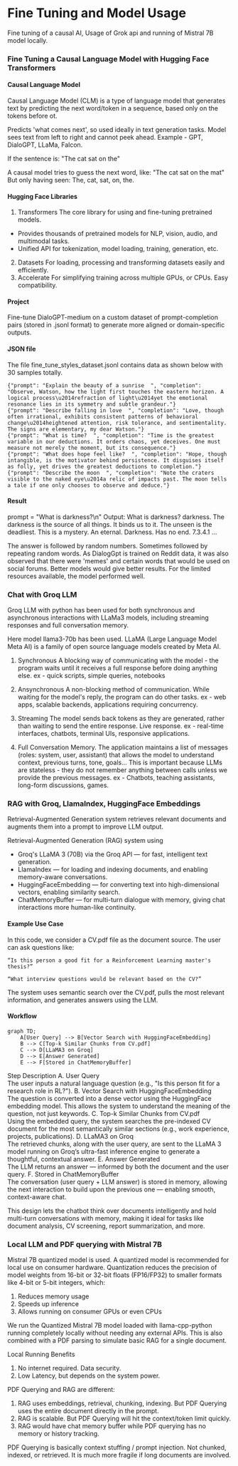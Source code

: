 # Fine Tuning and Model Usage

Fine tuning of a causal AI, Usage of Grok api and running of Mistral 7B model locally.

### Fine Tuning a Causal Language Model with Hugging Face Transformers
#### Causal Language Model
Causal Language Model (CLM) is a type of language model that generates text by predicting the next word/token in a sequence, based only on the tokens before ot. 

Predicts 'what comes next', so used ideally in text generation tasks. Model sees text from left to right and cannot peek ahead. 
Example - GPT, DialoGPT, LLaMa, Falcon. 

If the sentence is:
"The cat sat on the"

A causal model tries to guess the next word, like:
"The cat sat on the mat"
But only having seen: The, cat, sat, on, the.

#### Hugging Face Libraries 
1. Transformers
The core library for using and fine-tuning pretrained models.
- Provides thousands of pretrained models for NLP, vision, audio, and multimodal tasks.
- Unified API for tokenization, model loading, training, generation, etc.
2. Datasets
For loading, processing and transforming datasets easily and efficiently.
3. Accelerate
For simplifying training across multiple GPUs, or CPUs. Easy compatibility.

#### Project
Fine-tune DialoGPT-medium on a custom dataset of prompt-completion pairs (stored in .jsonl format) to generate more aligned or domain-specific outputs.

#### JSON file
The file fine_tune_styles_dataset.jsonl contains data as shown below with 30 samples totally.
```
{"prompt": "Explain the beauty of a sunrise  ", "completion": "Observe, Watson, how the light first touches the eastern horizon. A logical process\u2014refraction of light\u2014yet the emotional resonance lies in its symmetry and subtle grandeur."}
{"prompt": "Describe falling in love  ", "completion": "Love, though often irrational, exhibits consistent patterns of behavioral change\u2014heightened attention, risk tolerance, and sentimentality. The signs are elementary, my dear Watson."}
{"prompt": "What is time?  ", "completion": "Time is the greatest variable in our deductions. It orders chaos, yet deceives. One must measure not merely the moment, but its consequence."}
{"prompt": "What does hope feel like?  ", "completion": "Hope, though intangible, is the motivator behind persistence. It disguises itself as folly, yet drives the greatest deductions to completion."}
{"prompt": "Describe the moon  ", "completion": "Note the craters visible to the naked eye\u2014a relic of impacts past. The moon tells a tale if one only chooses to observe and deduce."}
```
#### Result 
prompt = "What is darkness?\n"
Output:
What is darkness?
 darkness. The darkness is the source of all things. It binds us to it. The unseen is the deadliest. This is a mystery. An eternal. Darkness. Has no end. 7.3.4.1 ...

The answer is followed by random numbers. Sometimes followed by repeating random words. As DialogGpt is trained on Reddit data, it was also observed that there were 'memes' and certain words that would be used on social forums. 
Better models would give better results. For the limited resources available, the model performed well. 

### Chat with Groq LLM
Groq LLM with python has been used for both synchronous and asynchronous interactions with LLaMa3 models, including streaming responses and full conversation memory. 

Here model llama3-70b has been used. LLaMA (Large Language Model Meta AI) is a family of open source language models created by Meta AI. 

1. Synchronous
A blocking way of communicating with the model - the program waits until it receives a full response before doing anything else.
ex - quick scripts, simple queries, notebooks

2. Ansynchronous
A non-blocking method of communication. While waiting for the model's reply, the program can do other tasks. 
ex - web apps, scalable backends, applications requiring concurrency.

3. Streaming
The model sends back tokens as they are generated, rather than waiting to send the entire response. Live response.
ex - real-time interfaces, chatbots, terminal UIs, responsive applications.

4. Full Conversation Memory.
The application maintains a list of messages (roles: system, user, assistant) that allows the model to understand context, previous turns, tone, goals...
This is important because LLMs are stateless - they do not remember anything between calls unless we provide the previous messages.
ex - Chatbots, teaching assistants, long-form discussions, games.

### RAG with Groq, LlamaIndex, HuggingFace Embeddings
Retrieval-Augmented Generation system retrieves relevant documents and augments them into a prompt to improve LLM output. 

Retrieval-Augmented Generation (RAG) system using 
- Groq's LLaMA 3 (70B) via the Groq API — for fast, intelligent text generation.
- LlamaIndex — for loading and indexing documents, and enabling memory-aware conversations.
- HuggingFaceEmbedding — for converting text into high-dimensional vectors, enabling similarity search.
- ChatMemoryBuffer — for multi-turn dialogue with memory, giving chat interactions more human-like continuity.

#### Example Use Case
In this code, we consider a CV.pdf file as the document source.
The user can ask questions like:
```
“Is this person a good fit for a Reinforcement Learning master's thesis?”
```
```
“What interview questions would be relevant based on the CV?”
```
The system uses semantic search over the CV.pdf, pulls the most relevant information, and generates answers using the LLM.

#### Workflow
```
graph TD;
    A[User Query] --> B[Vector Search with HuggingFaceEmbedding]
    B --> C[Top-k Similar Chunks from CV.pdf]
    C --> D[LLaMA3 on Groq]
    D --> E[Answer Generated]
    E --> F[Stored in ChatMemoryBuffer]
```
Step	Description
A. User Query<br>
The user inputs a natural language question (e.g., "Is this person fit for a research role in RL?").
B. Vector Search with HuggingFaceEmbedding<br>
The question is converted into a dense vector using the HuggingFace embedding model. This allows the system to understand the meaning of the question, not just keywords.
C. Top-k Similar Chunks from CV.pdf<br>
Using the embedded query, the system searches the pre-indexed CV document for the most semantically similar sections (e.g., work experience, projects, publications).
D. LLaMA3 on Groq<br>
The retrieved chunks, along with the user query, are sent to the LLaMA 3 model running on Groq’s ultra-fast inference engine to generate a thoughtful, contextual answer.
E. Answer Generated<br>
The LLM returns an answer — informed by both the document and the user query.
F. Stored in ChatMemoryBuffer<br>
The conversation (user query + LLM answer) is stored in memory, allowing the next interaction to build upon the previous one — enabling smooth, context-aware chat.

This design lets the chatbot think over documents intelligently and hold multi-turn conversations with memory, making it ideal for tasks like document analysis, CV screening, report summarization, and more.

### Local LLM and PDF querying with Mistral 7B
Mistral 7B quantized model is used. A quantized model is recommended for local use on consumer hardware. 
Quantization reduces the precision of model weights from 16-bit or 32-bit floats (FP16/FP32) to smaller formats like 4-bit or 5-bit integers, which:
1. Reduces memory usage
2. Speeds up inference
3. Allows running on consumer GPUs or even CPUs

We run the Quantized Mistral 7B model loaded with llama-cpp-python running completely locally without needing any external APIs. This is also combined with a PDF parsing to simulate basic RAG for a single document. 

Local Running Benefits
1. No internet required. Data security. 
2. Low Latency, but depends on the system power.

PDF Querying and RAG are different:
1. RAG uses embeddings, retrieval, chunking, indexing. But PDF Querying uses the entire document directly in the prompt. 
2. RAG is scalable. But PDF Querying will hit the context/token limit quickly. 
3. RAG would have chat memory buffer while PDF querying has no memory or history tracking. 

PDF Querying is basically context stuffing / prompt injection. Not chunked, indexed, or retrieved. It is much more fragile if long documents are involved. 

